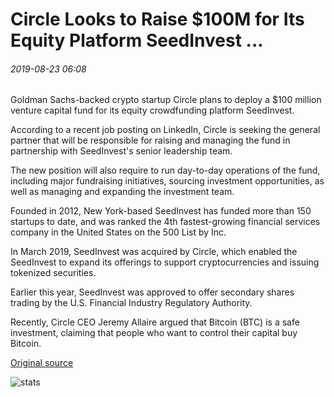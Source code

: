 # Circle Looks to Raise $100M for Its Equity Platform SeedInvest ...

###### 2019-08-23 06:08

Goldman Sachs-backed crypto startup Circle plans to deploy a $100 million venture capital fund for its equity crowdfunding platform SeedInvest.

According to a recent job posting on LinkedIn, Circle is seeking the general partner that will be responsible for raising and managing the fund in partnership with SeedInvest's senior leadership team.

The new position will also require to run day-to-day operations of the fund, including major fundraising initiatives, sourcing investment opportunities, as well as managing and expanding the investment team.

Founded in 2012, New York-based SeedInvest has funded more than 150 startups to date, and was ranked the 4th fastest-growing financial services company in the United States on the 500 List by Inc.

In March 2019, SeedInvest was acquired by Circle, which enabled the SeedInvest to expand its offerings to support cryptocurrencies and issuing tokenized securities.

Earlier this year, SeedInvest was approved to offer secondary shares trading by the U.S. Financial Industry Regulatory Authority.

Recently, Circle CEO Jeremy Allaire argued that Bitcoin (BTC) is a safe investment, claiming that people who want to control their capital buy Bitcoin.

[Original source](https://cointelegraph.com/news/circle-looks-to-raise-100m-for-its-equity-platform-seedinvest)

![stats](https://c.statcounter.com/11760860/0/a89fa40b/1/ "stats")